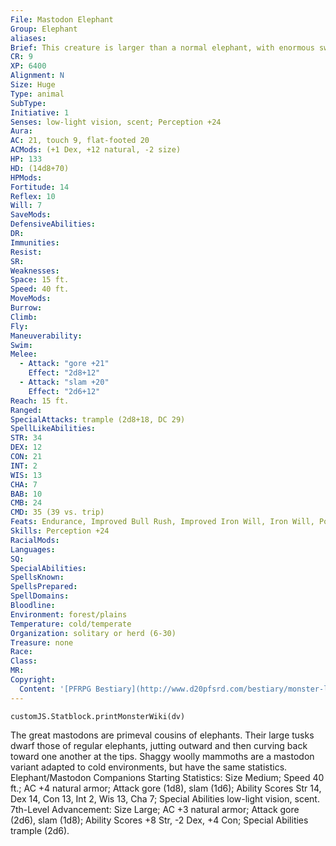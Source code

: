 ```yaml
---
File: Mastodon Elephant
Group: Elephant
aliases: 
Brief: This creature is larger than a normal elephant, with enormous sweeping tusks and shaggy brown fur on its body.
CR: 9
XP: 6400
Alignment: N
Size: Huge
Type: animal
SubType: 
Initiative: 1
Senses: low-light vision, scent; Perception +24
Aura: 
AC: 21, touch 9, flat-footed 20
ACMods: (+1 Dex, +12 natural, -2 size)
HP: 133
HD: (14d8+70)
HPMods: 
Fortitude: 14
Reflex: 10
Will: 7
SaveMods: 
DefensiveAbilities: 
DR: 
Immunities: 
Resist: 
SR: 
Weaknesses: 
Space: 15 ft.
Speed: 40 ft.
MoveMods: 
Burrow: 
Climb: 
Fly: 
Maneuverability: 
Swim: 
Melee: 
  - Attack: "gore +21"
    Effect: "2d8+12"
  - Attack: "slam +20"
    Effect: "2d6+12"
Reach: 15 ft.
Ranged: 
SpecialAttacks: trample (2d8+18, DC 29)
SpellLikeAbilities: 
STR: 34
DEX: 12
CON: 21
INT: 2
WIS: 13
CHA: 7
BAB: 10
CMB: 24
CMD: 35 (39 vs. trip)
Feats: Endurance, Improved Bull Rush, Improved Iron Will, Iron Will, Power Attack, Skill Focus (Perception), Weapon Focus (gore)
Skills: Perception +24
RacialMods: 
Languages: 
SQ: 
SpecialAbilities: 
SpellsKnown: 
SpellsPrepared: 
SpellDomains: 
Bloodline: 
Environment: forest/plains
Temperature: cold/temperate
Organization: solitary or herd (6-30)
Treasure: none
Race: 
Class: 
MR: 
Copyright:
  Content: '[PFRPG Bestiary](http://www.d20pfsrd.com/bestiary/monster-listings/animals/elephant/mastodon)'
---
```

```dataviewjs
customJS.Statblock.printMonsterWiki(dv)
```
The great mastodons are primeval cousins of elephants. Their large tusks dwarf those of regular elephants, jutting outward and then curving back toward one another at the tips. Shaggy woolly mammoths are a mastodon variant adapted to cold environments, but have the same statistics. Elephant/Mastodon Companions Starting Statistics: Size Medium; Speed 40 ft.; AC +4 natural armor; Attack gore (1d8), slam (1d6); Ability Scores Str 14, Dex 14, Con 13, Int 2, Wis 13, Cha 7; Special Abilities low-light vision, scent. 7th-Level Advancement: Size Large; AC +3 natural armor; Attack gore (2d6), slam (1d8); Ability Scores +8 Str, -2 Dex, +4 Con; Special Abilities trample (2d6).
